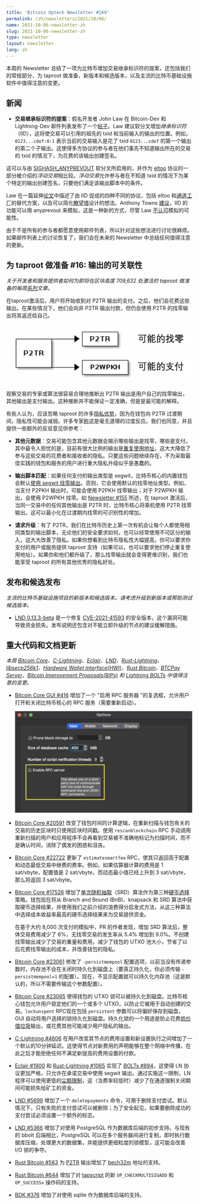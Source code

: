 ```yaml
---
title: 'Bitcoin Optech Newsletter #169'
permalink: /zh/newsletters/2021/10/06/
name: 2021-10-06-newsletter-zh 
slug: 2021-10-06-newsletter-zh 
type: newsletter
layout: newsletter
lang: zh
---
```


本周的 Newsletter 总结了一项为比特币增加交易继承标识符的提案，还包括我们的常规部分，为 taproot 做准备，新版本和候选版本，以及主流的比特币基础设施软件中值得注意的变更。

## 新闻
 - **交易继承标识符的提案**：假名开发者 John Law 在 Bitcoin-Dev 和 Lightning-Dev 邮件列表发布了一个[帖子](https://lists.linuxfoundation.org/pipermail/bitcoin-dev/2021-September/019470.html)。Law 建议软分叉增加*继承标识符*（IID），这将使交易可以引用的祖先的 txid 和当前输入的输出的位置。例如，`0123...cdef:0:1` 表示当前的交易输入是花了 txid `0123...cdef` 的第一个输出的第二个子输出。这使得多方协议的参与者在他们事先不知道输出所在的交易的 txid 的情况下，为花费的该输出创建签名。

  这可以与由 [SIGHASH_ANYPREVOUT](https://bitcoinops.org/en/topics/sighash_anyprevout/) 软分叉所启用的，并作为 [eltoo](https://bitcoinops.org/en/topics/eltoo/) 协议的一部分被介绍的*浮动交易*相比较。*浮动交易*允许参与者在不知道 txid 的情况下为某个特定的输出创建签名，只要他们满足该输出脚本中的条件。

  Law 在一篇延伸[论文](https://github.com/JohnLaw2/btc-iids/raw/main/iids14.pdf)中描述了由 IID 促成的四种不同的协议，包括 eltoo 和[通道工厂](https://bitcoinops.org/en/topics/channel-factories/)的替代方案，以及可以简化[瞭望塔](https://bitcoinops.org/en/topics/watchtowers/)设计的想法。Anthony Towns [建议](https://lists.linuxfoundation.org/pipermail/bitcoin-dev/2021-September/019471.html)，IID 的功能可以用 anyprevout 来模拟，这是一种新的方式，尽管 Law [不认可](https://github.com/JohnLaw2/btc-iids/blob/main/response_to_towns_20210918_113740.txt)模拟的可能性。

  由于不是所有的参与者都愿意使用邮件列表，所以针对这些想法进行讨论很麻烦。如果邮件列表上的讨论恢复了，我们会在未来的 Newsletter 中总结任何值得注意的更新。

## 为 taproot 做准备 #16: 输出的可关联性
*关于开发者和服务提供者如何为即将在区块高度 709,632 处激活的 taproot 做准备的每周[系列](https://bitcoinops.org/en/preparing-for-taproot/)文章。*

在taproot激活后，用户将开始收到对 P2TR 输出的支付。之后，他们会花费这些输出。在某些情况下，他们会向非 P2TR 输出付款，但仍会使用 P2TR 的找零输出将其返还给自己。

  ![示例交易P2TR -> {P2WPKH, P2TR}](./image/2021-10-06-newsletter-zh-p1.png)

观察交易的专家或算法很容易合理地推断出 P2TR 输出是用户自己的找零输出，其他输出是支付输出。这种推断并不能保证一定准确，但是是最可能的解释。

有些人认为，应该忽略 taproot 的许多[隐私优势](https://bitcoinops.org/en/preparing-for-taproot/#multisignature-overview)，因为在钱包向 P2TR 过渡期间，隐私性可能会减弱。许多专家[称](https://www.coindesk.com/tech/2020/12/01/privacy-concerns-over-bitcoin-upgrade-taproot-are-a-non-issue-experts-say/)这是毫无道理的过度反应。我们也同意，并且提供一些额外的反驳意见供参考：

- **其他元数据**：交易可能包含其他元数据会揭示哪些输出是找零，哪些是支付。其中最令人担忧的是，目前有很大比例的输出是[重复使用地址](ps.org/en/topics/output-linking/)，这大大降低了参与这些交易的花费者和接收者的隐私。只要这些问题继续存在，不为采取最佳实践的钱包和服务的用户进行重大隐私升级似乎是愚蠢的。

- **输出脚本匹配**：如果任何支付的输出类型是 segwit，比特币核心的内置钱包会默认[使用 segwit 找零输出](https://github.com/bitcoin/bitcoin/pull/12119)。否则，它会使用默认的找零地址类型。例如，当支付 P2PKH 输出时，可能会使用 P2PKH 找零输出；对于 P2WPKH 输出，会使用 P2WPKH 找零。如 [Newsletter #155](https://bitcoinops.org/en/newsletters/2021/06/30/#bitcoin-core-22154) 所述，在 taproot 激活后，当同一交易中的任何其他输出是 P2TR 时，比特币核心将乘机使用 P2TR 找零输出。这可以最小化在过渡期内找零的可识别性的增加。

- **请求升级**：有了 P2TR，我们在比特币历史上第一次有机会让每个人都使用相同类型的输出脚本，无论他们的安全要求如何，也可以经常使用不可区分的输入，这大大改善了隐私。如果你想看到比特币隐私性大幅提高，你可以要求你支付的用户或服务提供 taproot 支持（如果可以，也可以要求他们停止重复使用地址）。如果你和他们都升级了，那么找零输出就会变得更难识别，我们也能享受 taproot 的所有其他优秀的隐私好处。

## 发布和候选发布
*主流的比特币基础设施项目的新版本和候选版本。请考虑升级到新版本或帮助测试候选版本。*

- [LND 0.13.3-beta](https://github.com/lightningnetwork/lnd/releases/tag/v0.13.3-beta) 是一个修复 [CVE-2021-41593](https://lists.linuxfoundation.org/pipermail/lightning-dev/2021-October/003257.html) 的安全版本，这个漏洞可能导致资金损失。发布说明还包含对不能立即升级的节点的建议缓解措施。

## 重大代码和文档更新
*本周 [Bitcoin Core](https://github.com/bitcoin/bitcoin)、[C-Lightning](https://github.com/ElementsProject/lightning)、[Eclair](https://github.com/ACINQ/eclair)、[LND](https://github.com/lightningnetwork/lnd/)、[Rust-Lightning](https://github.com/rust-bitcoin/rust-lightning)、[libsecp256k1](https://github.com/bitcoin-core/secp256k1)、[Hardware Wallet Interface(HWI)](https://github.com/bitcoin-core/HWI)、[Rust Bitcoin](https://github.com/rust-bitcoin/rust-bitcoin)、[BTCPay Server](https://bitcoinops.org/en/newsletters/2021/08/11/)、[Bitcoin Improvement Proposals(BIPs)](https://github.com/bitcoin/bips/) 和 [Lightning BOLTs](https://github.com/lightningnetwork/lightning-rfc/) 中值得注意的变更。*

- [Bitcoin Core GUI #416](https://github.com/bitcoin-core/gui/issues/416) 增加了一个 "启用 RPC 服务器 "的复选框，允许用户打开和关闭比特币核心的 RPC 服务（需要重新启动）。

  ![启用 RPC 服务器配置选项的截图](./image/2021-10-06-newsletter-zh-p2.png)

- [Bitcoin Core #20591](https://github.com/bitcoin/bitcoin/issues/20591) 改变了钱包时间的计算逻辑，在重新扫描与钱包有关的交易的历史区块时只使用区块时间戳。使用 `rescanblockchain` RPC 手动调用重新扫描的用户和应用程序不会再看到交易被不准确地标记为扫描时间，而不是确认时间，消除了偶发的困惑和沮丧。

- [Bitcoin Core #22722](https://github.com/bitcoin/bitcoin/pull/22722) 更新了  `estimatesmartfee` RPC，使其只返回高于配置和动态最低交易中继费的费率。例如，如果估算器计算的费用是 1 sat/vbyte，配置值是 2 sat/vbyte，而动态最小值已经上升到 3 sat/vbyte，那么将返回 3 sat/vbyte。

- [Bitcoin Core #17526](https://github.com/bitcoin/bitcoin/pull/17526) 增加了[单次随机抽取](https://bitcoincore.reviews/17526)（SRD）算法作为第三种[硬币选择](https://bitcoinops.org/en/topics/coin-selection/)策略。钱包现在将从 Branch and Bound (BnB)、knapsack 和 SRD 算法中获取硬币选择结果，并使用我们之前介绍的浪费得分启发式方法，从这三种算法中选择成本收益率最高的硬币选择结果来为交易提供资金。

  在基于大约 8,000 次支付的模拟中，PR 的作者发现，增加 SRD 算法后，整体交易费用减少了 6%，无找零交易的发生率从 5.4% 增加到 9.0%。不创建找零输出减少了交易的重量和费用，减少了钱包的 UTXO 池大小，节省了以后花费找零输出的成本，并改善钱包的隐私。

- [Bitcoin Core #23061](https://github.com/bitcoin/bitcoin/issues/23061) 修改了 `-persistmempool` 配置选项，以前当没有传递参数时，内存池不会在关闭时持久化到磁盘上（要真正持久化，你必须传输 `-persistmempool=1` 的配置）。现在，不显示配置就可以持久化内存池（这是默认的，所以不需要传输这个参数配置）。

- [Bitcoin Core #23065](https://github.com/bitcoin/bitcoin/issues/23065) 使得钱包的 UTXO 锁可以被持久化到磁盘。比特币核心钱包允许用户锁定他们的一个或多个 UTXO，以防止它被用于自动创建的交易。`lockunspent` RPC现在包括 `persistent` 参数可以将偏好保存到磁盘，GUI 自动将用户选择的锁持久化到磁盘。持久化锁的一个用途是防止花费[低价值垃圾](https://bitcoinops.org/en/topics/output-linking/)输出，或花费其他可能减少用户隐私的输出。

- [C-Lightning #4806](https://github.com/ElementsProject/lightning/pull/4806) 在用户改变其节点的费用设置和新设置执行之间增加了一个默认的10分钟延迟。这使得节点对新费用的声明能够在整个网络中传播，在此之后才能拒绝任何不满足新提高的费用设置的付款。

- [Eclair #1900](https://github.com/ACINQ/eclair/pull/1900) 和 [Rust-Lightning #1065](https://github.com/rust-bitcoin/rust-lightning/issues/1065) 实现了 [BOLTs #894](https://github.com/lightningnetwork/lightning-rfc/issues/894)，这使得 LN 协议更加严格，只允许在承诺交易中使用 segwit 输出。通过实施这一限制，LN 程序可以使用更低的[尘额限制](https://bitcoinops.org/en/topics/uneconomical-outputs/)，这（当费率较低时）减少了在通道强制关闭期间可能损失给矿工的资金。

- [LND #5699](https://github.com/lightningnetwork/lnd/issues/5699) 增加了一个 `deletepayments` 命令，可用于删除支付尝试。默认情况下，只有失败的支付尝试可以被删除；为了安全起见，如果要删除成功的支付尝试必须设置一个额外的标志。

- [LND #5366](https://github.com/lightningnetwork/lnd/issues/5366) 增加了对使用 PostgreSQL 作为数据库后端的初步支持。与现有的 bbolt 后端相比，PostgreSQL 可以在多个服务器间进行复制，即时执行数据库压缩，处理更大的数据集，并能提供更细粒度的锁模型，这可能会改善 I/O 锁的争夺。

- [Rust Bitcoin #563](https://github.com/rust-bitcoin/rust-bitcoin/issues/563) 为 [P2TR](https://bitcoinops.org/en/topics/taproot/) 输出增加了 [bech32m](https://bitcoinops.org/en/topics/bech32/) 地址的支持。

- [Rust Bitcoin #644](https://github.com/rust-bitcoin/rust-bitcoin/issues/644) 增加了对 [tapscript](https://bitcoinops.org/en/topics/tapscript/) 的新 `OP_CHECKMULTISIGADD` 和 `OP_SUCCESSx` 操作码的支持。

- [BDK #376](https://github.com/bitcoindevkit/bdk/issues/376) 增加了对使用 sqlite 作为数据库后端的支持。
